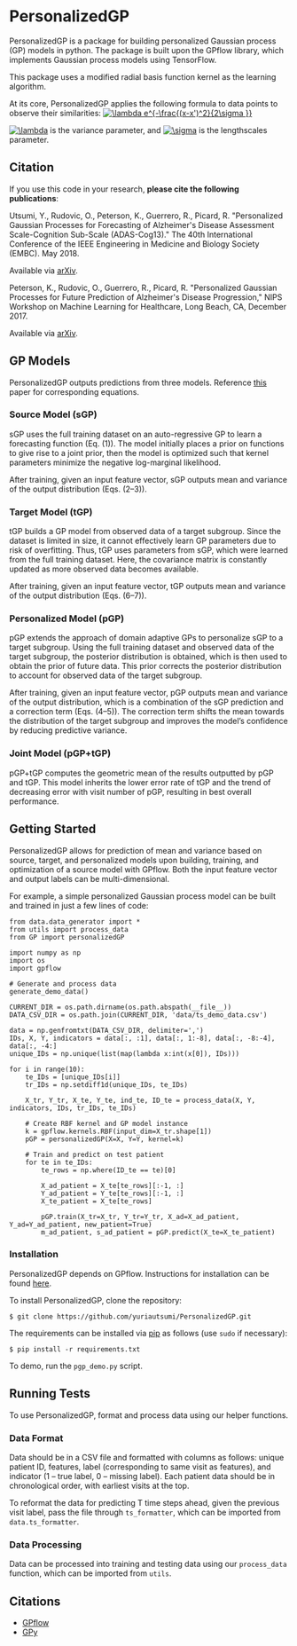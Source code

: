 # PersonalizedGP

PersonalizedGP is a package for building personalized Gaussian process (GP) models in python. The package is built upon the GPflow library, which implements Gaussian process models using TensorFlow. 

This package uses a modified radial basis function kernel as the learning algorithm. 

At its core, PersonalizedGP applies the following formula to data points to observe their similarities: <a href="https://www.codecogs.com/eqnedit.php?latex=\dpi{110}&space;\lambda&space;e^{-\frac{(x-x')^2}{2\sigma&space;}}" target="_blank"><img src="https://latex.codecogs.com/gif.latex?\dpi{110}&space;\lambda&space;e^{-\frac{(x-x')^2}{2\sigma&space;}}" title="\lambda e^{-\frac{(x-x')^2}{2\sigma }}" /></a>

<a href="https://www.codecogs.com/eqnedit.php?latex=\dpi{110}&space;\lambda" target="_blank"><img src="https://latex.codecogs.com/gif.latex?\dpi{110}&space;\lambda" title="\lambda" /></a> is the variance parameter, and <a href="https://www.codecogs.com/eqnedit.php?latex=\dpi{110}&space;\sigma" target="_blank"><img src="https://latex.codecogs.com/gif.latex?\dpi{110}&space;\sigma" title="\sigma" /></a> is the lengthscales parameter. 

## Citation 

If you use this code in your research, **please cite the following publications**: 

Utsumi, Y., Rudovic, O., Peterson, K., Guerrero, R., Picard, R. "Personalized Gaussian Processes for Forecasting of Alzheimer's Disease Assessment Scale-Cognition Sub-Scale (ADAS-Cog13)." The 40th International Conference of the IEEE Engineering in Medicine and Biology Society (EMBC). May 2018.

Available via [arXiv](https://arxiv.org/abs/1802.08561).

Peterson, K., Rudovic, O., Guerrero, R., Picard, R. "Personalized Gaussian Processes for Future Prediction of Alzheimer's Disease Progression," NIPS Workshop on Machine Learning for Healthcare, Long Beach, CA, December 2017.

Available via [arXiv](https://arxiv.org/abs/1712.00181). 

## GP Models 

PersonalizedGP outputs predictions from three models. Reference [this](https://arxiv.org/abs/1802.08561) paper for corresponding equations. 

### Source Model (sGP) 

sGP uses the full training dataset on an auto-regressive GP to learn a forecasting function (Eq. (1)). The model initially places a prior on functions to give rise to a joint prior, then the model is optimized such that kernel parameters minimize the negative log-marginal likelihood.

After training, given an input feature vector, sGP outputs mean and variance of the output distribution (Eqs. (2–3)).

### Target Model (tGP) 

tGP builds a GP model from observed data of a target subgroup. Since the dataset is limited in size, it cannot effectively learn GP parameters due to risk of overfitting. Thus, tGP uses parameters from sGP, which were learned from the full training dataset. Here, the covariance matrix is constantly updated as more observed data becomes available.

After training, given an input feature vector, tGP outputs mean and variance of the output distribution (Eqs. (6–7)).

### Personalized Model (pGP) 

pGP extends the approach of domain adaptive GPs to personalize sGP to a target subgroup. Using the full training dataset and observed data of the target subgroup, the posterior distribution is obtained, which is then used to obtain the prior of future data. This prior corrects the posterior distribution to account for observed data of the target subgroup.

After training, given an input feature vector, pGP outputs mean and variance of the output distribution, which is a combination of the sGP prediction and a correction term (Eqs. (4–5)). The correction term shifts the mean towards the distribution of the target subgroup and improves the model’s confidence by reducing predictive variance.

### Joint Model (pGP+tGP)

pGP+tGP computes the geometric mean of the results outputted by pGP and tGP. This model inherits the lower error rate of tGP and the trend of decreasing error with visit number of pGP, resulting in best overall performance.  

## Getting Started

PersonalizedGP allows for prediction of mean and variance based on source, target, and personalized models upon building, training, and optimization of a source model with GPflow. Both the input feature vector and output labels can be multi-dimensional. 

For example, a simple personalized Gaussian process model can be built and trained in just a few lines of code: 

```
from data.data_generator import * 
from utils import process_data
from GP import personalizedGP 

import numpy as np 
import os 
import gpflow

# Generate and process data 
generate_demo_data()

CURRENT_DIR = os.path.dirname(os.path.abspath(__file__))
DATA_CSV_DIR = os.path.join(CURRENT_DIR, 'data/ts_demo_data.csv')

data = np.genfromtxt(DATA_CSV_DIR, delimiter=',')
IDs, X, Y, indicators = data[:, :1], data[:, 1:-8], data[:, -8:-4], data[:, -4:]
unique_IDs = np.unique(list(map(lambda x:int(x[0]), IDs)))

for i in range(10):
    te_IDs = [unique_IDs[i]]
    tr_IDs = np.setdiff1d(unique_IDs, te_IDs)

    X_tr, Y_tr, X_te, Y_te, ind_te, ID_te = process_data(X, Y, indicators, IDs, tr_IDs, te_IDs)

    # Create RBF kernel and GP model instance 
    k = gpflow.kernels.RBF(input_dim=X_tr.shape[1])
    pGP = personalizedGP(X=X, Y=Y, kernel=k)

    # Train and predict on test patient 
    for te in te_IDs: 
        te_rows = np.where(ID_te == te)[0] 

        X_ad_patient = X_te[te_rows][:-1, :]
        Y_ad_patient = Y_te[te_rows][:-1, :]
        X_te_patient = X_te[te_rows]

        pGP.train(X_tr=X_tr, Y_tr=Y_tr, X_ad=X_ad_patient, Y_ad=Y_ad_patient, new_patient=True)
        m_ad_patient, s_ad_patient = pGP.predict(X_te=X_te_patient)
```

### Installation 

PersonalizedGP depends on GPflow. Instructions for installation can be found [here](https://github.com/GPflow/GPflow). 

To install PersonalizedGP, clone the repository: 

```
$ git clone https://github.com/yuriautsumi/PersonalizedGP.git 
```

The requirements can be installed via [pip](https://pypi.python.org/pypi/pip) as follows (use ```sudo``` if necessary): 

```
$ pip install -r requirements.txt 
```

To demo, run the ```pgp_demo.py``` script. 

## Running Tests 

To use PersonalizedGP, format and process data using our helper functions. 

### Data Format 

Data should be in a CSV file and formatted with columns as follows: unique patient ID, features, label (corresponding to same visit as features), and indicator (1 – true label, 0 – missing label). Each patient data should be in chronological order, with earliest visits at the top. 

To reformat the data for predicting T time steps ahead, given the previous visit label, pass the file through ```ts_formatter```, which can be imported from ```data.ts_formatter```. 

### Data Processing 

Data can be processed into training and testing data using our ```process_data``` function, which can be imported from ```utils```. 

## Citations 

* [GPflow](https://github.com/GPflow/GPflow) 
* [GPy](http://gpy.readthedocs.io/en/deploy/index.html)